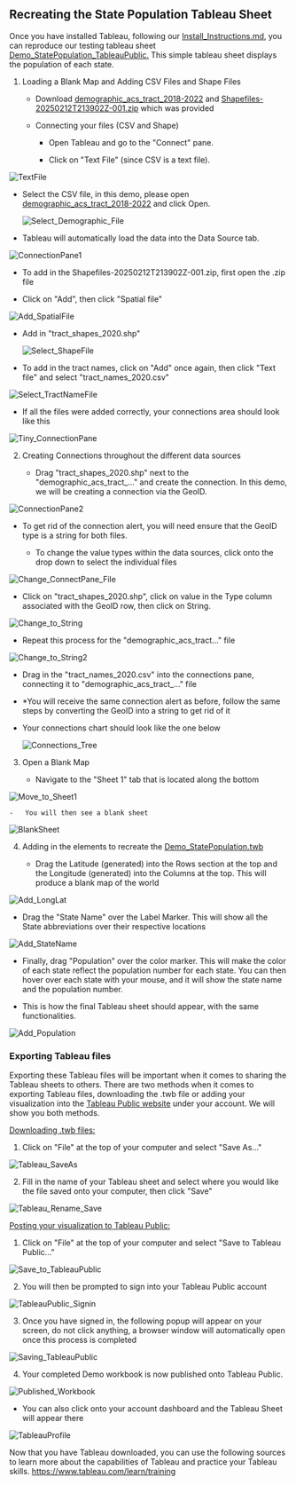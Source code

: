 ## Recreating the State Population Tableau Sheet

Once you have installed Tableau, following our [Install_Instructions.md](https://github.com/ritikjain1/QsideCapstone25/blob/main/Deliverables/Install_Instructions.md), you can reproduce our testing tableau sheet
[Demo_StatePopulation_TableauPublic.](https://public.tableau.com/app/profile/gabriella.stickney/viz/Demo_StatePopulation/Sheet1)
This simple tableau sheet displays the population of each state.

1.  Loading a Blank Map and Adding CSV Files and Shape Files

    -   Download
        [demographic_acs_tract_2018-2022](/Reproducibility_Documents/Tableau/demographic_acs_tract_2018-2022.xlsx)
        and
        [Shapefiles-20250212T213902Z-001.zip](/Reproducibility_Documents/Tableau/Shapefiles/Download_ShapeFile.md)
        which was provided


    -   Connecting your files (CSV and Shape)

        -   Open Tableau and go to the \"Connect\" pane.

        -   Click on \"Text File\" (since CSV is a text file).

  ![TextFile](/Reproducibility_Documents/Tableau/images/Tableau_StatePop_imgs/TextFile.png)

-   Select the CSV file, in this demo, please open
    [demographic_acs_tract_2018-2022](/Reproducibility_Documents/Tableau/demographic_acs_tract_2018-2022.xlsx)
    and click Open.
    
      ![Select_Demographic_File](/Reproducibility_Documents/Tableau/images/Tableau_StatePop_imgs/Select_Demographic_File.png)

-   Tableau will automatically load the data into the Data Source tab.

  ![ConnectionPane1](/Reproducibility_Documents/Tableau/images/Tableau_StatePop_imgs/ConnectionPane1.png)

-   To add in the Shapefiles-20250212T213902Z-001.zip, first open the
    .zip file

-   Click on "Add", then click "Spatial file"

  ![Add_SpatialFile](/Reproducibility_Documents/Tableau/images/Tableau_StatePop_imgs/Add_SpatialFile.png)

-   Add in "tract_shapes_2020.shp"

      ![Select_ShapeFile](/Reproducibility_Documents/Tableau/images/Tableau_StatePop_imgs/Select_ShapeFile.png)

-   To add in the tract names, click on "Add" once again, then click "Text file" and select "tract_names_2020.csv"

  ![Select_TractNameFile](/Reproducibility_Documents/Tableau/images/Tableau_StatePop_imgs/Select_TractNameFile.png)

-   If all the files were added correctly, your connections area should
    look like this

  ![Tiny_ConnectionPane](/Reproducibility_Documents/Tableau/images/Tableau_StatePop_imgs/Tiny_ConnectionPane.png)

2.  Creating Connections throughout the different data sources

    -   Drag "tract_shapes_2020.shp" next to the
        "demographic_acs_tract\_\..." and create the connection. In this
        demo, we will be creating a connection via the GeoID.

  ![ConnectionPane2](/Reproducibility_Documents/Tableau/images/Tableau_StatePop_imgs/ConnectionPane2.png)

-   To get rid of the connection alert, you will need ensure that the
    GeoID type is a string for both files.

    -   To change the value types within the data sources, click onto
        the drop down to select the individual files

  ![Change_ConnectPane_File](/Reproducibility_Documents/Tableau/images/Tableau_StatePop_imgs/Change_ConnectPane_File.png)

-   Click on "tract_shapes_2020.shp", click on value in the Type column
    associated with the GeoID row, then click on String.

  ![Change_to_String](/Reproducibility_Documents/Tableau/images/Tableau_StatePop_imgs/Change_to_String.png)

-   Repeat this process for the "demographic_acs_tract\..." file

  ![Change_to_String2](/Reproducibility_Documents/Tableau/images/Tableau_StatePop_imgs/Change_to_String2.png)

-   Drag in the "tract_names_2020.csv" into the connections pane,
    connecting it to "demographic_acs_tract\_\..." file

-   \*You will receive the same connection alert as before, follow the
    same steps by converting the GeoID into a string to get rid of it

-   Your connections chart should look like the one below

      ![Connections_Tree](/Reproducibility_Documents/Tableau/images/Tableau_StatePop_imgs/Connections_Tree.png)

3.  Open a Blank Map

    -   Navigate to the \"Sheet 1\" tab that is located along the bottom

  ![Move_to_Sheet1](/Reproducibility_Documents/Tableau/images/Tableau_StatePop_imgs/Move_to_Sheet1.png)

    -   You will then see a blank sheet

  ![BlankSheet](/Reproducibility_Documents/Tableau/images/Tableau_StatePop_imgs/BlankSheet.png)

4.  Adding in the elements to recreate the
    [Demo_StatePopulation.twb](https://public.tableau.com/app/profile/gabriella.stickney/viz/Demo_StatePopulation/Sheet1)

    -   Drag the Latitude (generated) into the Rows section at the top
        and the Longitude (generated) into the Columns at the top. This
        will produce a blank map of the world

  ![Add_LongLat](/Reproducibility_Documents/Tableau/images/Tableau_StatePop_imgs/Add_LongLat.png)

-   Drag the "State Name" over the Label Marker. This will show all the
    State abbreviations over their respective locations

  ![Add_StateName](/Reproducibility_Documents/Tableau/images/Tableau_StatePop_imgs/Add_StateName.png)

-   Finally, drag "Population" over the color marker. This will make the
    color of each state reflect the population number for each state.
    You can then hover over each state with your mouse, and it will show
    the state name and the population number.

-   This is how the final Tableau sheet should appear, with the same
    functionalities.

  ![Add_Population](/Reproducibility_Documents/Tableau/images/Tableau_StatePop_imgs/Add_Population.png)

### Exporting Tableau files

Exporting these Tableau files will be important when it comes to sharing
the Tableau sheets to others. There are two methods when it comes to
exporting Tableau files, downloading the .twb file or adding your
visualization into the [Tableau Public
website](https://public.tableau.com/app/discover) under your account. We
will show you both methods.

<ins>Downloading .twb files: </ins>

1.  Click on "File" at the top of your computer and select "Save As\..."

  ![Tableau_SaveAs](/Reproducibility_Documents/Tableau/images/Tableau_StatePop_imgs/Tableau_SaveAs.png)

2.  Fill in the name of your Tableau sheet and select where you would
    like the file saved onto your computer, then click "Save"

  ![Tableau_Rename_Save](/Reproducibility_Documents/Tableau/images/Tableau_StatePop_imgs/Tableau_Rename_Save.png)

<ins>Posting your visualization to Tableau Public: </ins>

1.  Click on "File" at the top of your computer and select "Save to
    Tableau Public\..."

  ![Save_to_TableauPublic](/Reproducibility_Documents/Tableau/images/Tableau_StatePop_imgs/Save_to_TableauPublic.png)

2.  You will then be prompted to sign into your Tableau Public account

  ![TableauPublic_Signin](/Reproducibility_Documents/Tableau/images/Tableau_StatePop_imgs/TableauPublic_Signin.png)

3.  Once you have signed in, the following popup will appear on your
    screen, do not click anything, a browser window will automatically
    open once this process is completed

  ![Saving_TableauPublic](/Reproducibility_Documents/Tableau/images/Tableau_StatePop_imgs/Saving_TableauPublic.png)

4.  Your completed Demo workbook is now published onto Tableau Public.

  ![Published_Workbook](/Reproducibility_Documents/Tableau/images/Tableau_StatePop_imgs/Published_Workbook.png)

-   You can also click onto your account dashboard and the Tableau Sheet
    will appear there

  ![TableauProfile](/Reproducibility_Documents/Tableau/images/Tableau_StatePop_imgs/TableauProfile.png)

Now that you have Tableau downloaded, you can use the following sources
to learn more about the capabilities of Tableau and practice your
Tableau skills. <https://www.tableau.com/learn/training>
